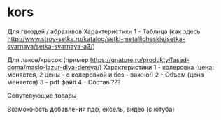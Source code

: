# kors

Для гвоздей / абразивов 
Характеристики
1 - Таблица (как здесь http://www.stroy-setka.ru/katalog/setki-metallicheskie/setka-svarnaya/setka-svarnaya-a3/)



Для  лаков/красок (пример https://gnature.ru/produkty/fasad-doma/maslo-lazur-dlya-dereva/) 
Характеристики
1 - колеровка (цена: меняется, 2 цены - с колеровкой и без - важно!)
2 - Объем (цена меняется)
3 - pdf файл
4 - Состав ???


Сопутсвующие товары 


Возможность добавления пдф, ексель, видео (с ютуба)
